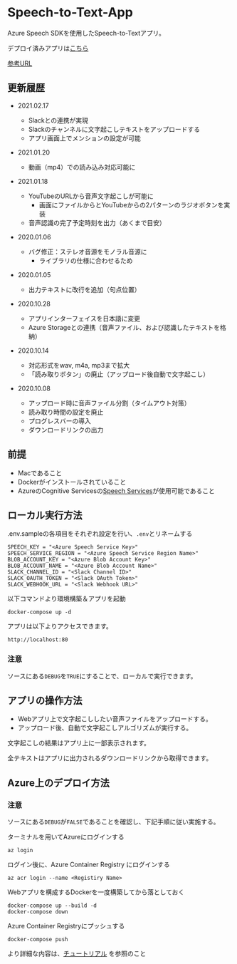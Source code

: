 # Speech-to-Text-App

Azure Speech SDKを使用したSpeech-to-Textアプリ。

デプロイ済みアプリは[こちら](https://speechtotextdemoapp.azurewebsites.net/)

[参考URL](https://docs.microsoft.com/ja-jp/azure/cognitive-services/speech-service/get-started-speech-to-text?tabs=script%2Cwindowsinstall&pivots=programming-language-python)

## 更新履歴
- 2021.02.17
  - Slackとの連携が実現
  - Slackのチャンネルに文字起こしテキストをアップロードする
  - アプリ画面上でメンションの設定が可能
  

- 2021.01.20
  - 動画（mp4）での読み込み対応可能に
  

- 2021.01.18
  - YouTubeのURLから音声文字起こしが可能に
    - 画面にファイルからとYouTubeからの2パターンのラジオボタンを実装
  - 音声認識の完了予定時刻を出力（あくまで目安）
  

- 2020.01.06
  - バグ修正：ステレオ音源をモノラル音源に
    - ライブラリの仕様に合わせるため


- 2020.01.05
  - 出力テキストに改行を追加（句点位置）
  

- 2020.10.28
  - アプリインターフェイスを日本語に変更
  - Azure Storageとの連携（音声ファイル、および認識したテキストを格納）


- 2020.10.14
  - 対応形式をwav, m4a, mp3まで拡大
  - 「読み取りボタン」の廃止（アップロード後自動で文字起こし）


- 2020.10.08
  - アップロード時に音声ファイル分割（タイムアウト対策）
  - 読み取り時間の設定を廃止
  - プログレスバーの導入
  - ダウンロードリンクの出力


## 前提

- Macであること
- Dockerがインストールされていること
- AzureのCognitive Servicesの[Speech Services](https://azure.microsoft.com/ja-jp/services/cognitive-services/speech-services/)が使用可能であること


## ローカル実行方法

.env.sampleの各項目をそれぞれ設定を行い、`.env`とリネームする

```
SPEECH_KEY = "<Azure Speech Service Key>"
SPEECH_SERVICE_REGION = "<Azure Speech Service Region Name>"
BLOB_ACCOUNT_KEY = "<Azure Blob Account Key>"
BLOB_ACCOUNT_NAME = "<Azure Blob Account Name>"
SLACK_CHANNEL_ID = "<Slack Channel ID>"
SLACK_OAUTH_TOKEN = "<Slack OAuth Token>"
SLACK_WEBHOOK_URL = "<Slack Webhook URL>"
```


以下コマンドより環境構築＆アプリを起動

```
docker-compose up -d
```

アプリは以下よりアクセスできます。

```
http://localhost:80
```

### **注意**

ソースにある`DEBUG`を`TRUE`にすることで、ローカルで実行できます。


## アプリの操作方法

- Webアプリ上で文字起こししたい音声ファイルをアップロードする。
- アップロード後、自動で文字起こしアルゴリズムが実行する。

文字起こしの結果はアプリ上に一部表示されます。

全テキストはアプリに出力されるダウンロードリンクから取得できます。


## Azure上のデプロイ方法

### **注意**

ソースにある`DEBUG`が`FALSE`であることを確認し、下記手順に従い実施する。


ターミナルを用いてAzureにログインする

```commandline
az login
```

ログイン後に、Azure Container Registry にログインする

```commandline
az acr login --name <Registiry Name>
```

Webアプリを構成するDockerを一度構築してから落としておく

```commandline
docker-compose up --build -d
docker-compose down
```

Azure Container Registryにプッシュする

```commandline
docker-compose push
```

より詳細な内容は、[チュートリアル](https://docs.microsoft.com/en-us/azure/container-instances/tutorial-docker-compose)
を参照のこと

